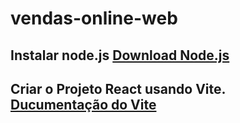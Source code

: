 # vendas-online-web

## Instalar node.js [Download Node.js](https://nodejs.org/en/download)
## Criar o Projeto React usando **Vite**. [Ducumentação do Vite](https://vitejs.dev/guide/)
